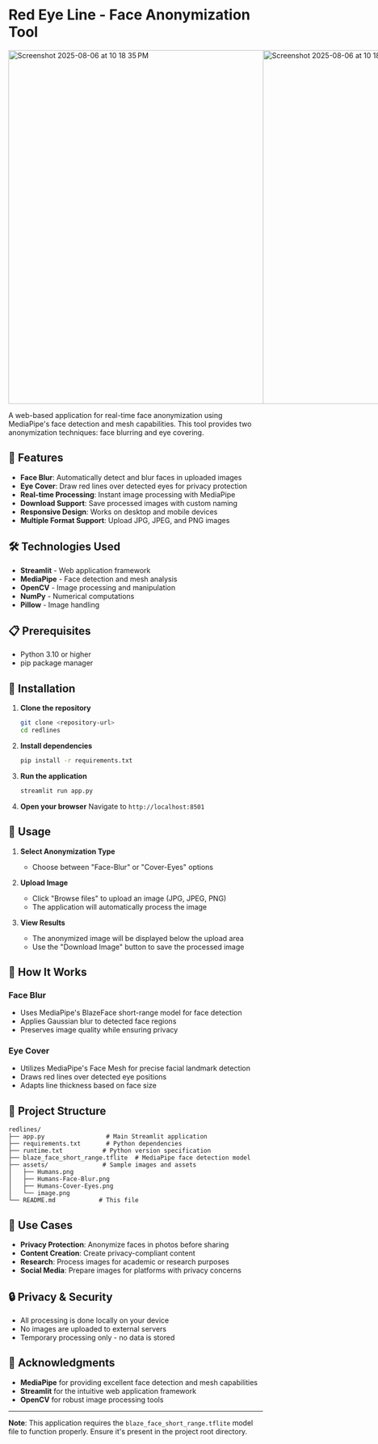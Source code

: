 # Red Eye Line - Face Anonymization Tool
<div style="display: flex; flex-direction: row;">
   <img width="700" alt="Screenshot 2025-08-06 at 10 18 35 PM" src="https://github.com/user-attachments/assets/08852f30-2aa3-414b-a4a0-9e9f27fc35d7" />
   <img width="700" alt="Screenshot 2025-08-06 at 10 18 58 PM" src="https://github.com/user-attachments/assets/60e606ee-3d86-402d-a256-1cb0cc699dde" />
</div>

A web-based application for real-time face anonymization using MediaPipe's face detection and mesh capabilities. This tool provides two anonymization techniques: face blurring and eye covering.

## 🚀 Features

- **Face Blur**: Automatically detect and blur faces in uploaded images
- **Eye Cover**: Draw red lines over detected eyes for privacy protection
- **Real-time Processing**: Instant image processing with MediaPipe
- **Download Support**: Save processed images with custom naming
- **Responsive Design**: Works on desktop and mobile devices
- **Multiple Format Support**: Upload JPG, JPEG, and PNG images

## 🛠️ Technologies Used

- **Streamlit** - Web application framework
- **MediaPipe** - Face detection and mesh analysis
- **OpenCV** - Image processing and manipulation
- **NumPy** - Numerical computations
- **Pillow** - Image handling

## 📋 Prerequisites

- Python 3.10 or higher
- pip package manager

## 🚀 Installation

1. **Clone the repository**
   ```bash
   git clone <repository-url>
   cd redlines
   ```

2. **Install dependencies**
   ```bash
   pip install -r requirements.txt
   ```

3. **Run the application**
   ```bash
   streamlit run app.py
   ```

4. **Open your browser**
   Navigate to `http://localhost:8501`

## 📖 Usage

1. **Select Anonymization Type**
   - Choose between "Face-Blur" or "Cover-Eyes" options

2. **Upload Image**
   - Click "Browse files" to upload an image (JPG, JPEG, PNG)
   - The application will automatically process the image

3. **View Results**
   - The anonymized image will be displayed below the upload area
   - Use the "Download Image" button to save the processed image

## 🔧 How It Works

### Face Blur
- Uses MediaPipe's BlazeFace short-range model for face detection
- Applies Gaussian blur to detected face regions
- Preserves image quality while ensuring privacy

### Eye Cover
- Utilizes MediaPipe's Face Mesh for precise facial landmark detection
- Draws red lines over detected eye positions
- Adapts line thickness based on face size

## 📁 Project Structure

```
redlines/
├── app.py                 # Main Streamlit application
├── requirements.txt       # Python dependencies
├── runtime.txt           # Python version specification
├── blaze_face_short_range.tflite  # MediaPipe face detection model
├── assets/               # Sample images and assets
│   ├── Humans.png
│   ├── Humans-Face-Blur.png
│   ├── Humans-Cover-Eyes.png
│   └── image.png
└── README.md            # This file
```

## 🎯 Use Cases

- **Privacy Protection**: Anonymize faces in photos before sharing
- **Content Creation**: Create privacy-compliant content
- **Research**: Process images for academic or research purposes
- **Social Media**: Prepare images for platforms with privacy concerns

## 🔒 Privacy & Security

- All processing is done locally on your device
- No images are uploaded to external servers
- Temporary processing only - no data is stored


## 🙏 Acknowledgments

- **MediaPipe** for providing excellent face detection and mesh capabilities
- **Streamlit** for the intuitive web application framework
- **OpenCV** for robust image processing tools


---

**Note**: This application requires the `blaze_face_short_range.tflite` model file to function properly. Ensure it's present in the project root directory.
